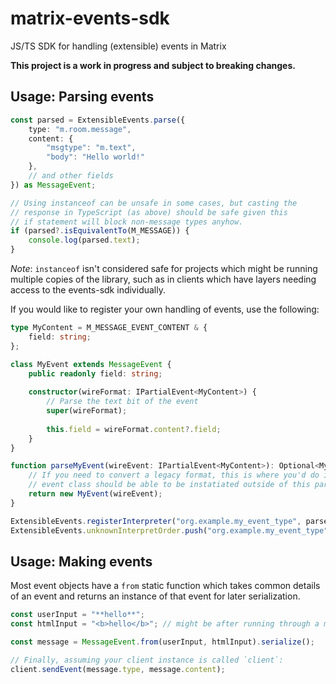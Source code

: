 # matrix-events-sdk
JS/TS SDK for handling (extensible) events in Matrix

**This project is a work in progress and subject to breaking changes.**

## Usage: Parsing events

```typescript
const parsed = ExtensibleEvents.parse({
    type: "m.room.message",
    content: {
        "msgtype": "m.text",
        "body": "Hello world!"
    },
    // and other fields
}) as MessageEvent;

// Using instanceof can be unsafe in some cases, but casting the
// response in TypeScript (as above) should be safe given this
// if statement will block non-message types anyhow.
if (parsed?.isEquivalentTo(M_MESSAGE)) {
    console.log(parsed.text);
}
```

*Note*: `instanceof` isn't considered safe for projects which might be running multiple copies
of the library, such as in clients which have layers needing access to the events-sdk individually.

If you would like to register your own handling of events, use the following:

```typescript
type MyContent = M_MESSAGE_EVENT_CONTENT & {
    field: string;
};

class MyEvent extends MessageEvent {
    public readonly field: string;
    
    constructor(wireFormat: IPartialEvent<MyContent>) {
        // Parse the text bit of the event
        super(wireFormat);
        
        this.field = wireFormat.content?.field;
    }
}

function parseMyEvent(wireEvent: IPartialEvent<MyContent>): Optional<MyEvent> {
    // If you need to convert a legacy format, this is where you'd do it. Your
    // event class should be able to be instatiated outside of this parse function.
    return new MyEvent(wireEvent);
}

ExtensibleEvents.registerInterpreter("org.example.my_event_type", parseMyEvent);
ExtensibleEvents.unknownInterpretOrder.push("org.example.my_event_type");
```

## Usage: Making events

Most event objects have a `from` static function which takes common details of an event
and returns an instance of that event for later serialization.

```typescript
const userInput = "**hello**";
const htmlInput = "<b>hello</b>"; // might be after running through a markdown processor

const message = MessageEvent.from(userInput, htmlInput).serialize();

// Finally, assuming your client instance is called `client`:
client.sendEvent(message.type, message.content);
```
